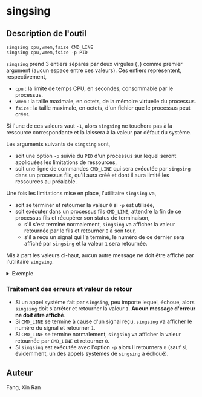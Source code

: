 # singsing

## Description de l'outil

```
singsing cpu,vmem,fsize CMD_LINE
singsing cpu,vmem,fsize -p PID
```

`singsing` prend 3 entiers séparés par deux virgules (`,`) comme premier argument (aucun espace entre ces valeurs). Ces entiers représentent, respectivement,
- `cpu` : la limite de temps CPU, en secondes, consommable par le processus.
- `vmem` : la taille maximale, en octets, de la mémoire virtuelle du processus.
- `fsize` : la taille maximale, en octets, d'un fichier que le processus peut créer. 

Si l'une de ces valeurs vaut `-1`, alors `singsing` ne touchera pas à la ressource correspondante et la laissera à la valeur par défaut du système.

Les arguments suivants de `singsing` sont,
- soit une option `-p` suivie du `PID` d'un processus sur lequel seront appliquées les limitations de ressources,
- soit une ligne de commandes `CMD_LINE` qui sera exécutée par `singsing` dans un processus fils, qu'il aura créé et dont il aura limité les ressources au préalable.

Une fois les limitations mise en place, l'utilitaire `singsing` va,
- soit se terminer et retourner la valeur `0` si `-p` est utilisée,
- soit exécuter dans un processus fils `CMD_LINE`, attendre la fin de ce processus fils et récupérer son status de terminaison,
  - s'il s'est terminé normalement, `singsing` va afficher la valeur retournée par le fils et retourner `0` à son tour,
  - s'il a reçu un signal qui l'a terminé, le numéro de ce dernier sera affiché par `singsing` et la valeur `1` sera retournée.

Mis à part les valeurs ci-haut, aucun autre message ne doit être affiché par l'utilitaire `singsing`.

<p>

<details>

<summary>Exemple</summary>

Dans l'exemple suivant on utilise le programme [`bench`](./tests/bench.c).

<pre>
<b>iam@groot:~/$</b> time tests/bench -cpu
real	0m11,471s
user	0m11,470s
sys	0m0,000s
<b>iam@groot:~/$</b> ./singsing -1,-1,-1 tests/bench -cpu
255
<b>iam@groot:~/$</b> echo $?
0
<b>iam@groot:~/$</b> ./singsing 20,-1,-1 tests/bench -cpu
255
<b>iam@groot:~/$</b> echo $?
0
<b>iam@groot:~/$</b> ./singsing 5,-1,-1 tests/bench -cpu
9
<b>iam@groot:~/$</b> echo $?
1
</pre>

</details>

</p>

### Traitement des erreurs et valeur de retour

- Si un appel système fait par `singsing`, peu importe lequel, échoue, alors `singsing` doit s'arrêter et retourner la valeur `1`. **Aucun message d'erreur ne doit être affiché**.
- Si `CMD_LINE` se termine à cause d'un signal reçu, `singsing` va afficher le numéro du signal et retourner `1`.
- Si `CMD_LINE` se termine normalement, `singsing` va afficher la valeur retournée par `CMD_LINE` et retourner `0`.
- Si `singsing` est exécutée avec l'option `-p` alors il retournera `0` (sauf si, évidemment, un des appels systèmes de `singsing` a échoué).


## Auteur

Fang, Xin Ran


